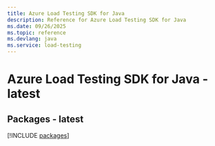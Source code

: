 ```yaml
---
title: Azure Load Testing SDK for Java
description: Reference for Azure Load Testing SDK for Java
ms.date: 09/26/2025
ms.topic: reference
ms.devlang: java
ms.service: load-testing
---
```

# Azure Load Testing SDK for Java - latest
## Packages - latest
[!INCLUDE [packages](load-testing-index.md)]